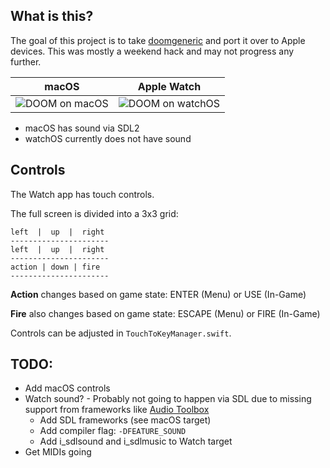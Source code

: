 ## What is this?

The goal of this project is to take [doomgeneric](https://github.com/ozkl/doomgeneric) and port it over to Apple devices. This was mostly a weekend hack and may not progress any further.

| macOS | Apple Watch |
| - | - |
| <img alt="DOOM on macOS" src="https://github.com/twstokes/AppleGenericDoom/assets/2092798/40b54b8c-ac1b-49a7-bbc7-c0674d4b82fe"> | <img alt="DOOM on watchOS" src="https://github.com/twstokes/AppleGenericDoom/assets/2092798/cf3ae161-735a-422a-9ad8-1fd11f6f83f6"> |




- macOS has sound via SDL2
- watchOS currently does not have sound

## Controls

The Watch app has touch controls.

The full screen is divided into a 3x3 grid:

```
left  |  up  |  right 
----------------------
left  |  up  |  right
----------------------
action | down | fire
----------------------
```

**Action** changes based on game state: ENTER (Menu) or USE (In-Game)

**Fire** also changes based on game state: ESCAPE (Menu) or FIRE (In-Game)

Controls can be adjusted in `TouchToKeyManager.swift`. 

## TODO:
- Add macOS controls
- Watch sound? - Probably not going to happen via SDL due to missing support from frameworks like [Audio Toolbox](https://developer.apple.com/documentation/audiotoolbox/)
  - Add SDL frameworks (see macOS target)
  - Add compiler flag: `-DFEATURE_SOUND`
  - Add i_sdlsound and i_sdlmusic to Watch target
- Get MIDIs going

